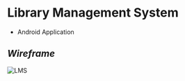 # Library Management System

- Android Application

## *Wireframe*

![LMS](https://user-images.githubusercontent.com/61280281/93872281-8f4f2980-fced-11ea-8bff-d0f5330b6f44.jpg)

